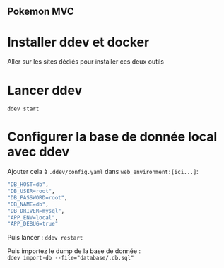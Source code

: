 ## Pokemon MVC

# Installer ddev et docker
Aller sur les sites dédiés pour installer ces deux outils 

# Lancer ddev
`ddev start`

# Configurer la base de donnée local avec ddev
Ajouter cela à `.ddev/config.yaml` dans `web_environment:[ici...]`:
```sh
"DB_HOST=db",
"DB_USER=root",
"DB_PASSWORD=root",
"DB_NAME=db",
"DB_DRIVER=mysql",
"APP_ENV=local",
"APP_DEBUG=true"
```

Puis lancer : `ddev restart`

Puis importez le dump de la base de donnée :<br>
`ddev import-db --file="database/.db.sql"`